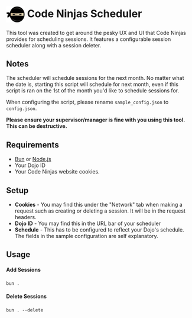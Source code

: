 # <img width='50' align='center' src='assets/logo.png' /> Code Ninjas Scheduler
This tool was created to get around the pesky UX and UI that Code Ninjas provides for scheduling sessions. It features a configurable session scheduler along with a session deleter.

## Notes
The scheduler will schedule sessions for the next month. No matter what the date is, starting this script will schedule for next month, even if this script is ran on the 1st of the month you'd like to schedule sessions for.

When configuring the script, please rename `sample_config.json` to `config.json`.

**Please ensure your supervisor/manager is fine with you using this tool. This can be destructive.**

## Requirements
- [Bun](https://bun.sh/) or [Node.js](https://nodejs.org/en)
- Your Dojo ID
- Your Code Ninjas website cookies.

## Setup
- **Cookies** - You may find this under the "Network" tab when making a request such as creating or deleting a session. It will be in the request headers.
- **Dojo ID** - You may find this in the URL bar of your scheduler
- **Schedule** - This has to be configured to reflect your Dojo's schedule. The fields in the sample configuration are self explanatory.

## Usage

#### Add Sessions
`bun .`

#### Delete Sessions
`bun . --delete`